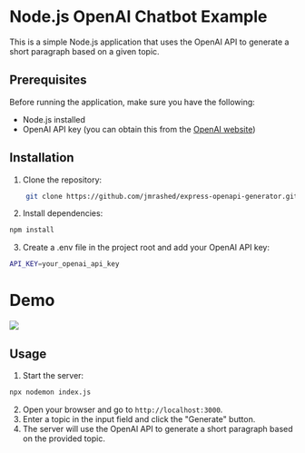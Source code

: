 # Node.js OpenAI Chatbot Example

This is a simple Node.js application that uses the OpenAI API to generate a short paragraph based on a given topic.

## Prerequisites

Before running the application, make sure you have the following:

- Node.js installed
- OpenAI API key (you can obtain this from the [OpenAI website](https://beta.openai.com/signup/))

## Installation

1. Clone the repository:
```bash
    git clone https://github.com/jmrashed/express-openapi-generator.git
```
2. Install dependencies:
```bash
npm install
```
3. Create a .env file in the project root and add your OpenAI API key:
```bash
API_KEY=your_openai_api_key
```


# Demo 
<img src="./Screenshot 2024-01-23 at 6.53.00 PM.png">

## Usage
1. Start the server:
```bash
npx nodemon index.js
```
2. Open your browser and go to `http://localhost:3000`.
3. Enter a topic in the input field and click the "Generate" button.
4. The server will use the OpenAI API to generate a short paragraph based on the provided topic.